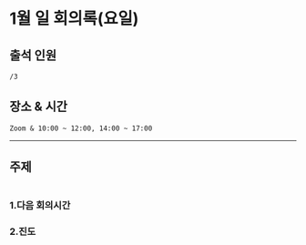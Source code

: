# **1월 일 회의록(요일)**

## **출석 인원**
```
/3
```

## **장소 & 시간**
```
Zoom & 10:00 ~ 12:00, 14:00 ~ 17:00
```
---
## **주제**
```

```

### **1.다음 회의시간**

### **2.진도**
